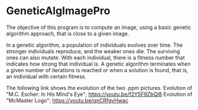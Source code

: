 # GeneticAlgImagePro
The objective of this program is to compute an image, using a basic genetic algorithm approach, that is close to a given image.

In a genetic algorithm, a population of individuals evolves over time. The stronger individuals reproduce, and the weaker ones die. The surviving ones can also mutate. With each individual, there is a fitness number that indicates how strong that individual is. A genetic algorithm terminates when a given number of iterations is reached or when a solution is found, that is, an individual with certain fitness.

The following link shows the evolution of the two .ppm pictures.
Evolution of "M.C. Escher: In His Mind's Eye"; https://youtu.be/f2Y5F9ZbQl8
Evolution of "McMaster Logo"; https://youtu.be/gnCRfgvHwac
